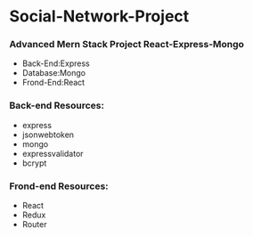 # Social-Network-Project
### Advanced Mern Stack Project React-Express-Mongo
- Back-End:Express
- Database:Mongo
- Frond-End:React

### Back-end Resources:
- express 
- jsonwebtoken 
- mongo 
- expressvalidator 
- bcrypt

### Frond-end Resources:
- React 
- Redux 
- Router
